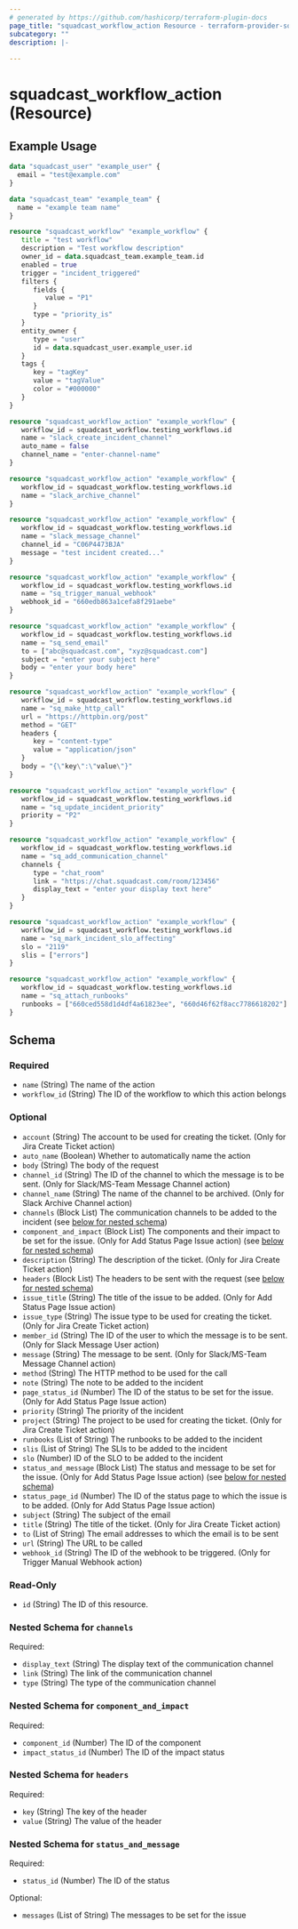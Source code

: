 ```yaml
---
# generated by https://github.com/hashicorp/terraform-plugin-docs
page_title: "squadcast_workflow_action Resource - terraform-provider-squadcast"
subcategory: ""
description: |-
  
---
```


# squadcast_workflow_action (Resource)



## Example Usage

```terraform
data "squadcast_user" "example_user" {
  email = "test@example.com"
}

data "squadcast_team" "example_team" {
  name = "example team name"
}

resource "squadcast_workflow" "example_workflow" {
   title = "test workflow"
   description = "Test workflow description"
   owner_id = data.squadcast_team.example_team.id
   enabled = true
   trigger = "incident_triggered"
   filters {
      fields {
         value = "P1"
      }
      type = "priority_is"
   }
   entity_owner {
      type = "user" 
      id = data.squadcast_user.example_user.id
   }
   tags {
      key = "tagKey"
      value = "tagValue"
      color = "#000000"
   }
}

resource "squadcast_workflow_action" "example_workflow" {
   workflow_id = squadcast_workflow.testing_workflows.id
   name = "slack_create_incident_channel" 
   auto_name = false
   channel_name = "enter-channel-name"
}

resource "squadcast_workflow_action" "example_workflow" {
   workflow_id = squadcast_workflow.testing_workflows.id
   name = "slack_archive_channel" 
}

resource "squadcast_workflow_action" "example_workflow" {
   workflow_id = squadcast_workflow.testing_workflows.id
   name = "slack_message_channel"
   channel_id = "C06P4473BJA"
   message = "test incident created..."
}

resource "squadcast_workflow_action" "example_workflow" {
   workflow_id = squadcast_workflow.testing_workflows.id
   name = "sq_trigger_manual_webhook" 
   webhook_id = "660edb863a1cefa8f291aebe"
}

resource "squadcast_workflow_action" "example_workflow" {
   workflow_id = squadcast_workflow.testing_workflows.id
   name = "sq_send_email"
   to = ["abc@squadcast.com", "xyz@squadcast.com"]
   subject = "enter your subject here"
   body = "enter your body here"
}

resource "squadcast_workflow_action" "example_workflow" {
   workflow_id = squadcast_workflow.testing_workflows.id
   name = "sq_make_http_call"
   url = "https://httpbin.org/post"
   method = "GET"
   headers {
      key = "content-type"
      value = "application/json"
   }
   body = "{\"key\":\"value\"}"
}

resource "squadcast_workflow_action" "example_workflow" {
   workflow_id = squadcast_workflow.testing_workflows.id
   name = "sq_update_incident_priority"
   priority = "P2"
}

resource "squadcast_workflow_action" "example_workflow" {
   workflow_id = squadcast_workflow.testing_workflows.id
   name = "sq_add_communication_channel"
   channels {
      type = "chat_room"
      link = "https://chat.squadcast.com/room/123456"
      display_text = "enter your display text here"
   }
}

resource "squadcast_workflow_action" "example_workflow" {
   workflow_id = squadcast_workflow.testing_workflows.id
   name = "sq_mark_incident_slo_affecting"
   slo = "2119"
   slis = ["errors"]
}

resource "squadcast_workflow_action" "example_workflow" {
   workflow_id = squadcast_workflow.testing_workflows.id
   name = "sq_attach_runbooks"
   runbooks = ["660ced558d1d4df4a61823ee", "660d46f62f8acc7786618202"]
}
```

<!-- schema generated by tfplugindocs -->
## Schema

### Required

- `name` (String) The name of the action
- `workflow_id` (String) The ID of the workflow to which this action belongs

### Optional

- `account` (String) The account to be used for creating the ticket. (Only for Jira Create Ticket action)
- `auto_name` (Boolean) Whether to automatically name the action
- `body` (String) The body of the request
- `channel_id` (String) The ID of the channel to which the message is to be sent. (Only for Slack/MS-Team Message Channel action)
- `channel_name` (String) The name of the channel to be archived. (Only for Slack Archive Channel action)
- `channels` (Block List) The communication channels to be added to the incident (see [below for nested schema](#nestedblock--channels))
- `component_and_impact` (Block List) The components and their impact to be set for the issue. (Only for Add Status Page Issue action) (see [below for nested schema](#nestedblock--component_and_impact))
- `description` (String) The description of the ticket. (Only for Jira Create Ticket action)
- `headers` (Block List) The headers to be sent with the request (see [below for nested schema](#nestedblock--headers))
- `issue_title` (String) The title of the issue to be added. (Only for Add Status Page Issue action)
- `issue_type` (String) The issue type to be used for creating the ticket. (Only for Jira Create Ticket action)
- `member_id` (String) The ID of the user to which the message is to be sent. (Only for Slack Message User action)
- `message` (String) The message to be sent. (Only for Slack/MS-Team Message Channel action)
- `method` (String) The HTTP method to be used for the call
- `note` (String) The note to be added to the incident
- `page_status_id` (Number) The ID of the status to be set for the issue. (Only for Add Status Page Issue action)
- `priority` (String) The priority of the incident
- `project` (String) The project to be used for creating the ticket. (Only for Jira Create Ticket action)
- `runbooks` (List of String) The runbooks to be added to the incident
- `slis` (List of String) The SLIs to be added to the incident
- `slo` (Number) ID of the SLO to be added to the incident
- `status_and_message` (Block List) The status and message to be set for the issue. (Only for Add Status Page Issue action) (see [below for nested schema](#nestedblock--status_and_message))
- `status_page_id` (Number) The ID of the status page to which the issue is to be added. (Only for Add Status Page Issue action)
- `subject` (String) The subject of the email
- `title` (String) The title of the ticket. (Only for Jira Create Ticket action)
- `to` (List of String) The email addresses to which the email is to be sent
- `url` (String) The URL to be called
- `webhook_id` (String) The ID of the webhook to be triggered. (Only for Trigger Manual Webhook action)

### Read-Only

- `id` (String) The ID of this resource.

<a id="nestedblock--channels"></a>
### Nested Schema for `channels`

Required:

- `display_text` (String) The display text of the communication channel
- `link` (String) The link of the communication channel
- `type` (String) The type of the communication channel


<a id="nestedblock--component_and_impact"></a>
### Nested Schema for `component_and_impact`

Required:

- `component_id` (Number) The ID of the component
- `impact_status_id` (Number) The ID of the impact status


<a id="nestedblock--headers"></a>
### Nested Schema for `headers`

Required:

- `key` (String) The key of the header
- `value` (String) The value of the header


<a id="nestedblock--status_and_message"></a>
### Nested Schema for `status_and_message`

Required:

- `status_id` (Number) The ID of the status

Optional:

- `messages` (List of String) The messages to be set for the issue
